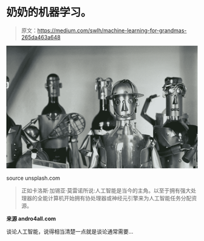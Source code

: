 # 奶奶的机器学习。

> 原文：<https://medium.com/swlh/machine-learning-for-grandmas-265da463a648>

![](img/f6953702a4dc11fe4424736240f02d73.png)

source unsplash.com

> 正如卡洛斯·加锡亚·莫雷诺所说:人工智能是当今的主角。以至于拥有强大处理器的全能计算机开始拥有协处理器或神经元引擎来为人工智能任务分配资源。

**来源 andro4all.com**

谈论人工智能，说得相当清楚一点就是谈论通常需要…